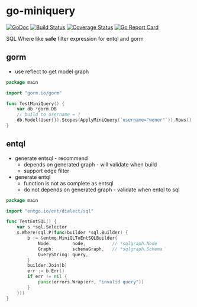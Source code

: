 # go-miniquery

[![GoDoc][doc-img]][doc] [![Build Status][ci-img]][ci] [![Coverage Status][cov-img]][cov] [![Go Report Card][report-card-img]][report-card]

[doc-img]: https://img.shields.io/badge/go.dev-reference-007d9c?logo=go&logoColor=white&style=flat-square
[doc]: https://pkg.go.dev/github.com/wenerme/go-miniquery?tab=doc
[ci-img]: https://github.com/wenerme/go-miniquery/actions/workflows/ci.yml/badge.svg
[ci]: https://github.com/wenerme/go-miniquery/actions/workflows/ci.yml
[cov-img]: https://codecov.io/gh/wenerme/go-miniquery/branch/main/graph/badge.svg
[cov]: https://codecov.io/gh/wenerme/go-miniquery/branch/main
[report-card-img]: https://goreportcard.com/badge/github.com/wenerme/go-miniquery
[report-card]: https://goreportcard.com/report/github.com/wenerme/go-miniquery

SQL Where like __safe__ filter expression for entql and gorm

## gorm

- use reflect to get model graph

```go
package main

import "gorm.io/gorm"

func TestMiniQuery() {
	var db *gorm.DB
	// build to username = ?
	db.Model(User{}).Scopes(ApplyMiniQuery(`username="wener"`)).Rows()
}
```

## entql

- generate entsql - recommend
    - depends on generated graph - will validate when build
    - support edge filter
- generate entql
    - function is not as complete as entsql
    - do not depends on generated graph - validate when entql to sql

```go
package main

import "entgo.io/ent/dialect/sql"

func TestEntSQL() {
	var s *sql.Selector
	s.Where(sql.P(func(builder *sql.Builder) {
		b := &entmq.MiniQLToEntSQLBuilder{
			Node:        node,          // *sqlgraph.Node
			Graph:       schemaGraph,   // *sqlgraph.Schema
			QueryString: query,
		}
		builder.Join(b)
		err := b.Err()
		if err != nil {
			panic(errors.Wrap(err, "invalid query"))
		}
	}))
}
```
